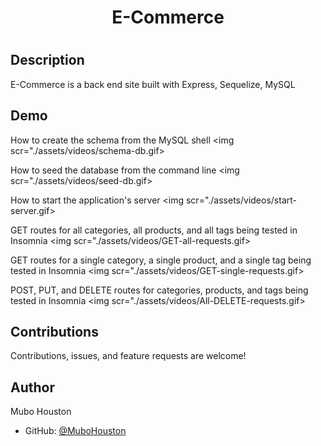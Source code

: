 <h1 align="center"> E-Commerce <h1>

## Description
E-Commerce is a back end site built with Express, Sequelize, MySQL

## Demo
How to create the schema from the MySQL shell
<img scr="./assets/videos/schema-db.gif>

How to seed the database from the command line
<img scr="./assets/videos/seed-db.gif>

How to start the application's server
<img scr="./assets/videos/start-server.gif>

GET routes for all categories, all products, and all tags being tested in Insomnia
<img scr="./assets/videos/GET-all-requests.gif>

GET routes for a single category, a single product, and a single tag being tested in Insomnia
<img scr="./assets/videos/GET-single-requests.gif>

POST, PUT, and DELETE routes for categories, products, and tags being tested in Insomnia 
<img scr="./assets/videos/All-DELETE-requests.gif>

## Contributions
Contributions, issues, and feature requests are welcome!

## Author

Mubo Houston

- GitHub: [@MuboHouston](https://github.com/MuboHouston)